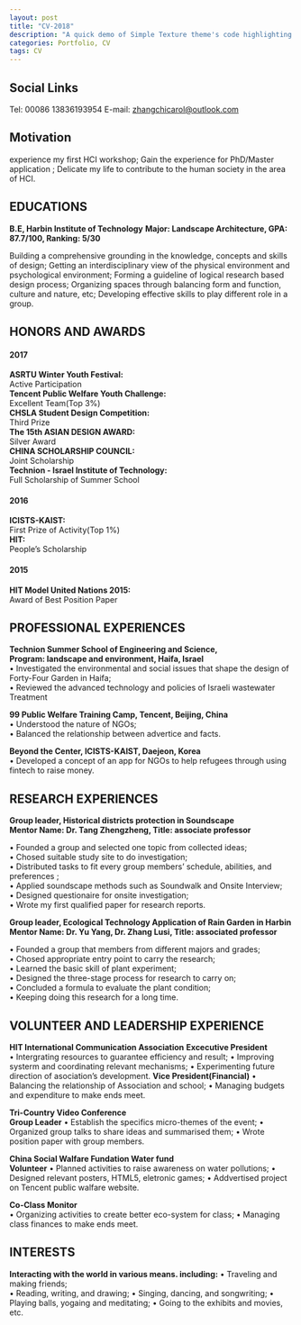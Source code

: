 ```yaml
---
layout: post
title: "CV-2018"
description: "A quick demo of Simple Texture theme's code highlighting features"
categories: Portfolio, CV
tags: CV
---
```



## Social Links


Tel: 00086 13836193954
E-mail: zhangchicarol@outlook.com



## Motivation

experience my first HCI workshop; 
Gain the experience for PhD/Master application ;
Delicate my life to contribute to the human society in the area of HCI.




## EDUCATIONS
    

**B.E, Harbin Institute of Technology**
**Major: Landscape Architecture, GPA: 87.7/100, Ranking: 5/30** 

Building a comprehensive grounding in the knowledge, concepts and skills of design;
Getting an interdisciplinary view of the physical environment and psychological environment;
Forming a guideline of logical research based design process; 
Organizing spaces through balancing form and function, culture and nature, etc;
Developing effective skills to play different role in a group.

## HONORS AND AWARDS

#### 2017 

**ASRTU Winter Youth Festival:**  
Active Participation  
**Tencent Public Welfare Youth Challenge:**  
Excellent Team(Top 3%)  
**CHSLA Student Design Competition:**  
Third Prize  
**The 15th ASIAN DESIGN AWARD:**  
Silver Award  
**CHINA SCHOLARSHIP COUNCIL:**  
Joint Scholarship  
**Technion - Israel Institute of Technology:**  
Full Scholarship of Summer School  

#### 2016
**ICISTS-KAIST:**  
First Prize of Activity(Top 1%)  
**HIT:**  
People’s Scholarship  


#### 2015
**HIT Model United Nations 2015:**  
Award of Best Position Paper  




## PROFESSIONAL EXPERIENCES

**Technion Summer School of Engineering and Science,**  
**Program: landscape and environment, Haifa, Israel**  
• Investigated the environmental and social issues that shape the design of Forty-Four Garden in Haifa;  
• Reviewed the advanced technology and policies of Israeli wastewater Treatment  



**99 Public Welfare Training Camp, Tencent, Beijing, China**  
• Understood the nature of NGOs;  
• Balanced the relationship between advertice and facts.  



**Beyond the Center, ICISTS-KAIST, Daejeon, Korea**  
• Developed a concept of an app for NGOs to help refugees through using fintech to raise money.   

## RESEARCH EXPERIENCES


**Group leader, Historical districts protection in Soundscape**  
**Mentor Name: Dr. Tang Zhengzheng, Title: associate professor**  

• Founded a group and selected one topic from collected ideas;  
• Chosed suitable study site to do investigation;  
• Distributed tasks to fit every group members’ schedule, abilities, and preferences ;  
• Applied soundscape methods such as Soundwalk and Onsite Interview;  
• Designed questionaire for onsite investigation;  
• Wrote my first qualified paper for research reports.  

**Group leader, Ecological Technology Application of Rain Garden in Harbin**   
**Mentor Name: Dr. Yu Yang, Dr. Zhang Lusi, Title: associated professor**  

• Founded a group that members from different majors and grades;   
• Chosed appropriate entry point to carry the research;  
• Learned the basic skill of plant experiment;   
• Designed the three-stage process for research to carry on;  
• Concluded a formula to evaluate the plant condition;   
• Keeping doing this research for a long time.  


## VOLUNTEER AND LEADERSHIP EXPERIENCE


**HIT International Communication Association**
**Excecutive President**                                         
• Intergrating resources to guarantee efficiency and result;
• Improving systerm and coordinating relevant mechanisms;
• Experimenting future direction of asociation’s  development.
**Vice President(Financial)** 
• Balancing the relationship of Association and school;
• Managing budgets and expenditure to make ends meet.

**Tri-Country Video Conference**                             
**Group Leader** 
• Establish the specifics micro-themes of the event;
• Organized group talks to share ideas and summarised them; 
• Wrote position paper with group members.


**China Social Walfare Fundation Water fund**                              
**Volunteer** 
• Planned activities to raise awareness on water pollutions;
• Designed relevant posters, HTML5, eletronic games; 
• Addvertised project on Tencent public walfare website.


**Co-Class Monitor**                              
• Organizing activities to create better eco-system for class; 
• Managing class finances to make ends meet.



## INTERESTS


**Interacting with the world in various means. including:**
• Traveling and making friends;  
• Reading, writing, and drawing;
• Singing, dancing, and songwriting;
• Playing balls, yogaing and meditating;
• Going to the exhibits and movies, etc.

